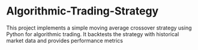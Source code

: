 # Algorithmic-Trading-Strategy
This project implements a simple moving average crossover strategy using Python for algorithmic trading. It backtests the strategy with historical market data and provides performance metrics 
